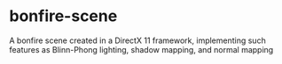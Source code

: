 # bonfire-scene
A bonfire scene created in a DirectX 11 framework, implementing such features as Blinn-Phong lighting, shadow mapping, and normal mapping
